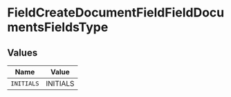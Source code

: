 # FieldCreateDocumentFieldFieldDocumentsFieldsType


## Values

| Name       | Value      |
| ---------- | ---------- |
| `INITIALS` | INITIALS   |